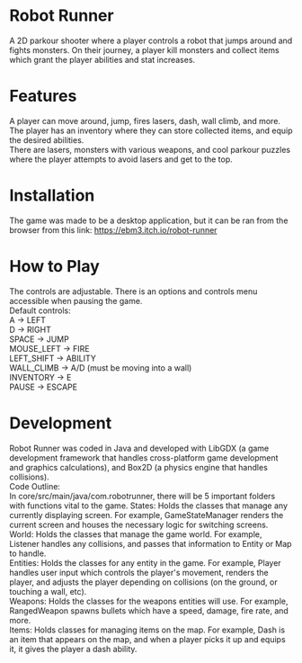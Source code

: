 # Robot Runner

A 2D parkour shooter where a player controls a robot that jumps around and fights monsters. On their journey, a player kill monsters and collect items which grant the player abilities and stat increases.

# Features
A player can move around, jump, fires lasers, dash, wall climb, and more. The player has an inventory where they can store collected items, and equip the desired abilities.<br>
There are lasers, monsters with various weapons, and cool parkour puzzles where the player attempts to avoid lasers and get to the top.

# Installation
The game was made to be a desktop application, but it can be ran from the browser from this link: https://ebm3.itch.io/robot-runner

# How to Play
The controls are adjustable. There is an options and controls menu accessible when pausing the game.<br>
Default controls:<br>
  A             -> LEFT<br>
  D             -> RIGHT<br>
  SPACE         -> JUMP<br>
  MOUSE_LEFT    -> FIRE<br>
  LEFT_SHIFT    -> ABILITY<br>
  WALL_CLIMB    -> A/D (must be moving into a wall)<br>
  INVENTORY     -> E<br>
  PAUSE         -> ESCAPE<br>

# Development
Robot Runner was coded in Java and developed with LibGDX (a game development framework that handles cross-platform game development and graphics calculations), and Box2D (a physics engine that handles collisions).<br>
Code Outline:<br>
In core/src/main/java/com.robotrunner, there will be 5 important folders with functions vital to the game.
States: Holds the classes that manage any currently displaying screen. For example, GameStateManager renders the current screen and houses the necessary logic for switching screens.<br>
World: Holds the classes that manage the game world. For example, Listener handles any collisions, and passes that information to Entity or Map to handle.<br>
Entities: Holds the classes for any entity in the game. For example, Player handles user input which controls the player's movement, renders the player, and adjusts the player depending on collisions (on the ground, or touching a wall, etc).<br>
Weapons: Holds the classes for the weapons entities will use. For example, RangedWeapon spawns bullets which have a speed, damage, fire rate, and more.<br>
Items: Holds classes for managing items on the map. For example, Dash is an item that appears on the map, and when a player picks it up and equips it, it gives the player a dash ability.<br>



